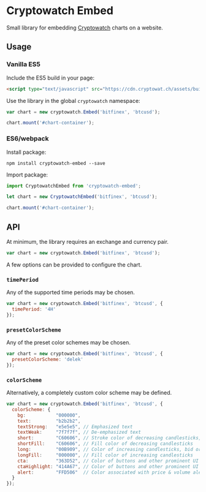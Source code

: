 # Cryptowatch Embed

Small library for embedding [Cryptowatch](https://cryptowat.ch) charts on a website.

## Usage

### Vanilla ES5

Include the ES5 build in your page:

```html
<script type="text/javascript" src="https://cdn.cryptowat.ch/assets/build/dist/embed-0.0.1.js"></script>
```

Use the library in the global `cryptowatch` namespace:

```js
var chart = new cryptowatch.Embed('bitfinex', 'btcusd');

chart.mount('#chart-container');
```

### ES6/webpack

Install package:

```
npm install cryptowatch-embed --save
```

Import package:

```js
import CryptowatchEmbed from 'cryptowatch-embed';

let chart = new CryptowatchEmbed('bitfinex', 'btcusd');

chart.mount('#chart-container');
```

## API

At minimum, the library requires an exchange and currency pair.

```js
var chart = new cryptowatch.Embed('bitfinex', 'btcusd');
```

A few options can be provided to configure the chart.

### `timePeriod`

Any of the supported time periods may be chosen.

```js
var chart = new cryptowatch.Embed('bitfinex', 'btcusd', {
  timePeriod: '4H'
});
```

### `presetColorScheme`

Any of the preset color schemes may be chosen.

```js
var chart = new cryptowatch.Embed('bitfinex', 'btcusd', {
  presetColorScheme: 'delek'
});
```

### `colorScheme`

Alternatively, a completely custom color scheme may be defined.

```js
var chart = new cryptowatch.Embed('bitfinex', 'btcusd', {
  colorScheme: {
    bg:           "000000",
    text:         "b2b2b2",
    textStrong:   "e5e5e5", // Emphasized text
    textWeak:     "7f7f7f", // De-emphasized text
    short:        "C60606", // Stroke color of decreasing candlesticks, ask orders, and other "short" related UI
    shortFill:    "C60606", // Fill color of decreasing candlesticks
    long:         "00B909", // Color of increasing candlesticks, bid orders, and other "long" related UI
    longFill:     "000000", // Fill color of increasing candlesticks
    cta:          "363D52", // Color of buttons and other prominent UI elements
    ctaHighlight: "414A67", // Color of buttons and other prominent UI elements when hovered over
    alert:        "FFD506"  // Color associated with price & volume alerts
  }
});
```
